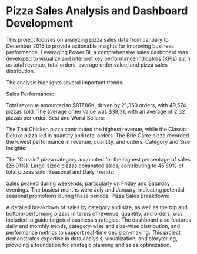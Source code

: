 # Pizza Sales Analysis and Dashboard Development
This project focuses on analyzing pizza sales data from January to December 2015 to provide actionable insights for improving business performance. Leveraging Power BI, a comprehensive sales dashboard was developed to visualize and interpret key performance indicators (KPIs) such as total revenue, total orders, average order value, and pizza sales distribution.

The analysis highlights several important trends:

Sales Performance:

Total revenue amounted to $817.86K, driven by 21,350 orders, with 49,574 pizzas sold.
The average order value was $38.31, with an average of 2.32 pizzas per order.
Best and Worst Sellers:

The Thai Chicken pizza contributed the highest revenue, while the Classic Deluxe pizza led in quantity and total orders.
The Brie Carre pizza recorded the lowest performance in revenue, quantity, and orders.
Category and Size Insights:

The "Classic" pizza category accounted for the highest percentage of sales (26.91%).
Large-sized pizzas dominated sales, contributing to 45.89% of total pizzas sold.
Seasonal and Daily Trends:

Sales peaked during weekends, particularly on Friday and Saturday evenings.
The busiest months were July and January, indicating potential seasonal promotions during these periods.
Pizza Sales Breakdown:

A detailed breakdown of sales by category and size, as well as the top and bottom-performing pizzas in terms of revenue, quantity, and orders, was included to guide targeted business strategies.
The dashboard also features daily and monthly trends, category-wise and size-wise distribution, and performance metrics to support real-time decision-making. This project demonstrates expertise in data analysis, visualization, and storytelling, providing a foundation for strategic planning and sales optimization.
